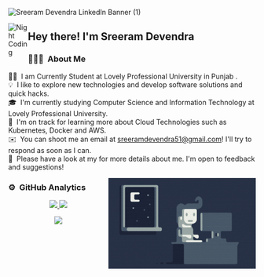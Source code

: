 
![Sreeram Devendra LinkedIn Banner (1)](https://github.com/user-attachments/assets/096492da-03b0-4638-b26f-43ba8b8c98f2)


<img alt="Night Coding" src="./assets/Hand%20Wave.gif" width='40' align="left"/><h2 align="left">Hey there! I'm Sreeram Devendra</h2>


### 👨🏻‍💻 &nbsp;About Me

👨‍💻 &nbsp;I am Currently Student at Lovely Professional University in Punjab .\
💡 &nbsp;I like to explore new technologies and develop software solutions and quick hacks.\
🎓 &nbsp;I'm currently studying Computer Science and Information Technology at Lovely Professional University.\
🌱 &nbsp;I'm on track for learning more about Cloud Technologies such as Kubernetes, Docker and AWS.\
✉️ &nbsp;You can shoot me an email at sreeramdevendra51@gmail.com! I'll try to respond as soon as I can.\
📄 &nbsp;Please have a look at my  for more details about me. I'm open to feedback and suggestions!


<img alt="Night Coding" src="https://raw.githubusercontent.com/AVS1508/AVS1508/master/assets/Night-Coding.gif" align="right"/>


### ⚙️ &nbsp;GitHub Analytics

<p align="center">
  <a href="https://github.com/Sreeramdev">
    <img height="180em" src="https://github-readme-stats-eight-theta.vercel.app/api?username=Sreeramdev&show_icons=true&theme=algolia&include_all_commits=true&count_private=true"/>
  </a>
  <a href="https://github.com/Sreeramdev">
    <img height="180em" src="https://github-readme-stats-eight-theta.vercel.app/api/top-langs/?username=Sreeramdev&layout=compact&langs_count=8&theme=algolia"/>
  </a>
</p>

<p align="center">
  <img height="180em" src="https://github-readme-streak-stats.herokuapp.com/?user=Sreeramdev&theme=dark&hide_border=true"/>
</p>



